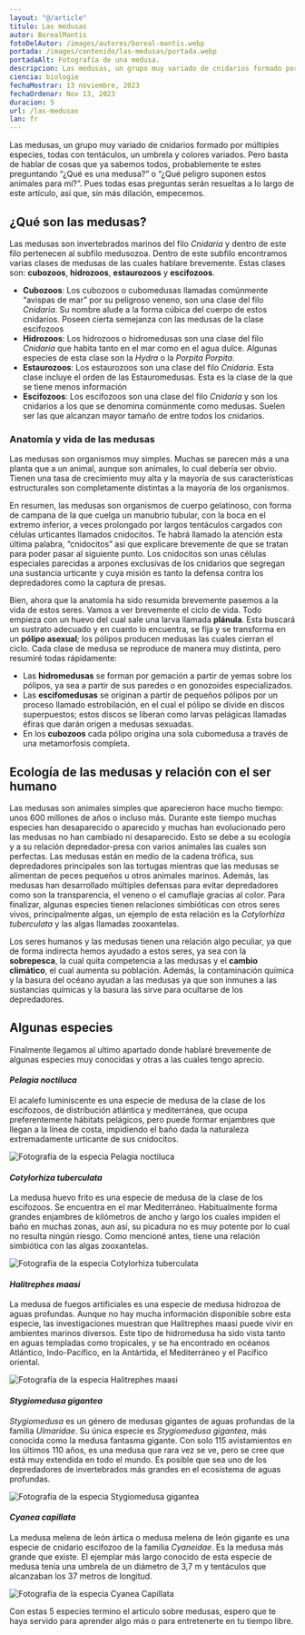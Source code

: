 ```yaml
---
layout: "@/article"
titulo: Las medusas
autor: BorealMantis
fotoDelAutor: /images/autores/boreal-mantis.webp
portada: /images/contenido/las-medusas/portada.webp
portadaAlt: Fotografía de una medusa.
descripcion: Las medusas, un grupo muy variado de cnidarios formado por múltiples especies, todas con tentáculos, un umbrela y colores variados.
ciencia: biologie
fechaMostrar: 13 noviembre, 2023
fechaOrdenar: Nov 13, 2023
duracion: 5 
url: /las-medusas
lan: fr
---
```


Las medusas, un grupo muy variado de cnidarios formado por múltiples especies, todas con tentáculos, un umbrela y colores variados. Pero basta de hablar de cosas que ya sabemos todos, probablemente te estes preguntando “¿Qué es una medusa?” o “¿Qué peligro suponen estos animales para mí?”. Pues todas esas preguntas serán resueltas a lo largo de este artículo, así que, sin más dilación, empecemos.

## ¿Qué son las medusas?

Las medusas son invertebrados marinos del filo *Cnidaria* y dentro de este filo pertenecen al subfilo medusozoa.  Dentro de este subfilo encontramos varias clases de medusas de las cuales hablare brevemente. Estas clases son: **cubozoos**, **hidrozoos**, **estaurozoos** y **escifozoos**.

- **Cubozoos**: Los cubozoos o cubomedusas llamadas comúnmente “avispas de mar” por su peligroso veneno, son una clase del filo *Cnidaria*. Su nombre alude a la forma cúbica del cuerpo de estos cnidarios. Poseen cierta semejanza con las medusas de la clase escifozoos
- **Hidrozoos**: Los hidrozoos o hidromedusas son una clase del filo *Cnidaria* que habita tanto en el mar como en el agua dulce. Algunas especies de esta clase son la *Hydra* o la *Porpita Porpita*.
- **Estaurozoos**: Los estaurozoos son una clase del filo *Cnidaria*. Esta clase incluye el orden de las Estauromedusas. Esta es la clase de la que se tiene menos información
- **Escifozoos**: Los escifozoos son una clase del filo *Cnidaria* y son los cnidarios a los que se denomina comúnmente como medusas. Suelen ser las que alcanzan mayor tamaño de entre todos los cnidarios.

### Anatomía y vida de las medusas

Las medusas son organismos muy simples. Muchas se parecen más a una planta que a un animal, aunque son animales, lo cual debería ser obvio. Tienen una tasa de crecimiento muy alta y la mayoría de sus características estructurales son completamente distintas a la mayoría de los organismos.

En resumen, las medusas son organismos de cuerpo gelatinoso, con forma de campana de la que cuelga un manubrio tubular, con la boca en el extremo inferior, a veces prolongado por largos tentáculos cargados con células urticantes llamados cnidocitos. Te habrá llamado la atención esta última palabra, “cnidocitos” así que explicare brevemente de que se tratan para poder pasar al siguiente punto. Los cnidocitos son unas células especiales parecidas a arpones exclusivas de los cnidarios que segregan una sustancia urticante y cuya misión es tanto la defensa contra los depredadores como la captura de presas.

Bien, ahora que la anatomía ha sido resumida brevemente pasemos a la vida de estos seres. Vamos a ver brevemente el ciclo de vida. Todo empieza con un huevo del cual sale una larva llamada **plánula**. Esta buscará un sustrato adecuado y en cuanto lo encuentra, se fija y se transforma en un **pólipo asexual**; los pólipos producen medusas las cuales cierran el ciclo. Cada clase de medusa se reproduce de manera muy distinta, pero resumiré todas rápidamente:
- Las **hidromedusas** se forman por gemación a partir de yemas sobre los pólipos, ya sea a partir de sus paredes o en gonozoides especializados.
- Las **escifomedusas** se originan a partir de pequeños pólipos por un proceso llamado estrobilación, en el cual el pólipo se divide en discos superpuestos; estos discos se liberan como larvas pelágicas llamadas éfiras que darán origen a medusas sexuadas.
- En los **cubozoos** cada pólipo origina una sola cubomedusa a través de una metamorfosis completa.

## Ecología de las medusas y relación con el ser humano

Las medusas son animales simples que aparecieron hace mucho tiempo: unos 600 millones de años o incluso más. Durante este tiempo muchas especies han desaparecido o aparecido y muchas han evolucionado pero las medusas no han cambiado ni desaparecido. Esto se debe a su ecología y a su relación depredador-presa con varios animales las cuales son perfectas. Las medusas están en medio de la cadena trófica, sus depredadores principales son las tortugas mientras que las medusas se alimentan de peces pequeños u otros animales marinos. Además, las medusas han desarrollado múltiples defensas para evitar depredadores como son la transparencia, el veneno o el camuflaje gracias al color. Para finalizar, algunas especies tienen relaciones simbióticas con otros seres vivos, principalmente algas, un ejemplo de esta relación es la *Cotylorhiza tuberculata* y las algas llamadas zooxantelas.

Los seres humanos y las medusas tienen una relación algo peculiar, ya que de forma indirecta hemos ayudado a estos seres, ya sea con la **sobrepesca**, la cual quita competencia a las medusas y el **cambio climático**, el cual aumenta su población. Además, la contaminación química y la basura del océano ayudan a las medusas ya que son inmunes a las sustancias químicas y la basura las sirve para ocultarse de los depredadores. 

## Algunas especies

Finalmente llegamos al ultimo apartado donde hablaré brevemente de algunas especies muy conocidas y otras a las cuales tengo aprecio.

#### *Pelagia noctiluca*

El acalefo luminiscente es una especie de medusa de la clase de los escifozoos, de distribución atlántica y mediterránea, que ocupa preferentemente hábitats pelágicos, pero puede formar enjambres que llegan a la línea de costa, impidiendo el baño dada la naturaleza extremadamente urticante de sus cnidocitos.

![Fotografía de la especia Pelagia noctiluca](/images/contenido/las-medusas/pelagia-noctiluca.webp)

#### *Cotylorhiza tuberculata*

La medusa huevo frito es una especie de medusa de la clase de los escifozoos. Se encuentra en el mar Mediterráneo. Habitualmente forma grandes enjambres de kilómetros de ancho y largo los cuales impiden el baño en muchas zonas, aun así, su picadura no es muy potente por lo cual no resulta ningún riesgo. Como mencioné antes, tiene una relación simbiótica con las algas zooxantelas.

![Fotografía de la especia Cotylorhiza tuberculata](/images/contenido/las-medusas/cotylorhiza-tuberculata.webp)

#### *Halitrephes maasi*

La medusa de fuegos artificiales es una especie de medusa hidrozoa de aguas profundas. Aunque no hay mucha información disponible sobre esta especie, las investigaciones muestran que Halitrephes maasi puede vivir en ambientes marinos diversos. Este tipo de hidromedusa ha sido vista tanto en aguas templadas como tropicales, y se ha encontrado en océanos Atlántico, Indo-Pacífico, en la Antártida, el Mediterráneo y el Pacífico oriental.

![Fotografía de la especia Halitrephes maasi](/images/contenido/las-medusas/halitrephes-maasi.webp)

#### *Stygiomedusa gigantea*

*Stygiomedusa* es un género de medusas gigantes de aguas profundas de la familia *Ulmaridae*. Su única especie es *Stygiomedusa gigantea*, más conocida como la medusa fantasma gigante. Con solo 115 avistamientos en los últimos 110 años, es una medusa que rara vez se ve, pero se cree que está muy extendida en todo el mundo. Es posible que sea uno de los depredadores de invertebrados más grandes en el ecosistema de aguas profundas.

![Fotografía de la especia Stygiomedusa gigantea](/images/contenido/las-medusas/stygiomedusa-gigantea.webp)

#### *Cyanea capillata*

La medusa melena de león ártica o medusa melena de león gigante es una especie de cnidario escifozoo de la familia *Cyaneidae*. Es la medusa más grande que existe. El ejemplar más largo conocido de esta especie de medusa tenía una umbrela de un diámetro de 3,7 m y tentáculos que alcanzaban los 37 metros de longitud.

![Fotografía de la especia Cyanea Capillata](/images/contenido/las-medusas/portada.webp)

Con estas 5 especies termino el articulo sobre medusas, espero que te haya servido para aprender algo más o para entretenerte en tu tiempo libre.